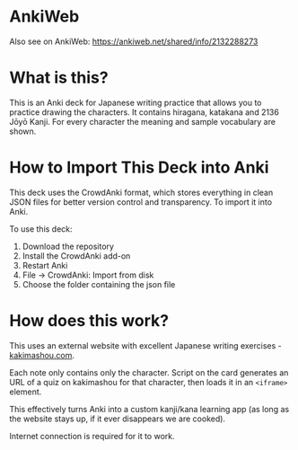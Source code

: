 # AnkiWeb

Also see on AnkiWeb: https://ankiweb.net/shared/info/2132288273

# What is this?

This is an Anki deck for Japanese writing practice that allows you to practice drawing the characters.
It contains hiragana, katakana and 2136 Jōyō Kanji. For every character the meaning and sample vocabulary are shown.

# How to Import This Deck into Anki

This deck uses the CrowdAnki format, which stores everything in clean JSON files for better version
control and transparency. To import it into Anki.

To use this deck:
1. Download the repository
2. Install the CrowdAnki add-on
3. Restart Anki
4. File -> CrowdAnki: Import from disk
5. Choose the folder containing the json file

# How does this work?

This uses an external website with excellent Japanese writing exercises - [kakimashou.com](kakimashou.com).

Each note only contains only the character. Script on the card generates an URL of a quiz on kakimashou for that character, then loads it in an `<iframe>` element.

This effectively turns Anki into a custom kanji/kana learning app (as long as the website stays up, if it ever disappears we are cooked).

Internet connection is required for it to work.


